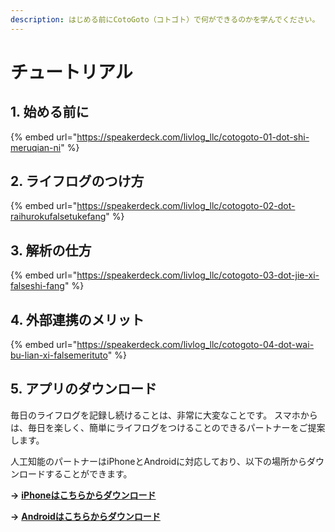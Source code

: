 ```yaml
---
description: はじめる前にCotoGoto（コトゴト）で何ができるのかを学んでください。
---
```


# チュートリアル

## 1. **始める前に**

{% embed url="https://speakerdeck.com/livlog_llc/cotogoto-01-dot-shi-meruqian-ni" %}

## **2. ライフログのつけ方**

{% embed url="https://speakerdeck.com/livlog_llc/cotogoto-02-dot-raihurokufalsetukefang" %}

## **3. 解析の仕方**

{% embed url="https://speakerdeck.com/livlog_llc/cotogoto-03-dot-jie-xi-falseshi-fang" %}

## **4. 外部連携のメリット**

{% embed url="https://speakerdeck.com/livlog_llc/cotogoto-04-dot-wai-bu-lian-xi-falsemerituto" %}

## **5. アプリのダウンロード**

毎日のライフログを記録し続けることは、非常に大変なことです。 スマホからは、毎日を楽しく、簡単にライフログをつけることのできるパートナーをご提案します。

人工知能のパートナーはiPhoneとAndroidに対応しており、以下の場所からダウンロードすることができます。

**→** [**iPhoneはこちらからダウンロード**](https://itunes.apple.com/us/app/kotogoto-ren-gong-zhi-nengwo/id987047565?mt=8)

**→** [**Androidはこちらからダウンロード**](https://play.google.com/store/apps/details?id=jp.linedesign.cotogoto2)
